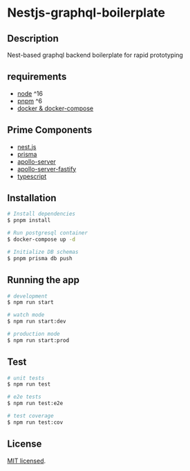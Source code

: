 # Nestjs-graphql-boilerplate

## Description

Nest-based graphql backend boilerplate for rapid prototyping

## requirements
* [node](https://nodejs.org) ^16
* [pnpm](https://pnpm.io) ^6
* [docker & docker-compose](https://docs.docker.com/get-docker)

## Prime Components

* [nest.js](https://nestjs.com)
* [prisma](https://www.prisma.io)
* [apollo-server](https://www.apollographql.com)
* [apollo-server-fastify](https://www.npmjs.com/package/apollo-server-fastify)
* [typescript](https://www.typescriptlang.org)

## Installation

```bash
# Install dependencies
$ pnpm install

# Run postgresql container
$ docker-compose up -d

# Initialize DB schemas
$ pnpm prisma db push
```

## Running the app

```bash
# development
$ npm run start

# watch mode
$ npm run start:dev

# production mode
$ npm run start:prod
```

## Test

```bash
# unit tests
$ npm run test

# e2e tests
$ npm run test:e2e

# test coverage
$ npm run test:cov
```

## License

[MIT licensed](LICENSE).
